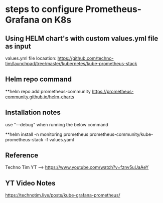 # steps to configure Prometheus-Grafana on K8s


## Using HELM chart's with custom values.yml file as input

values.yml file locaation: 
https://github.com/techno-tim/launchpad/tree/master/kubernetes/kube-prometheus-stack

## Helm repo command
**helm repo add prometheus-community https://prometheus-community.github.io/helm-charts


## Installation notes

use "--debug" when running the below command 


**helm install -n monitoring prometheus prometheus-community/kube-prometheus-stack -f values.yaml



## Reference 
Techno Tim YT --> https://www.youtube.com/watch?v=fzny5uUaAeY

## YT Video  Notes
https://technotim.live/posts/kube-grafana-prometheus/






